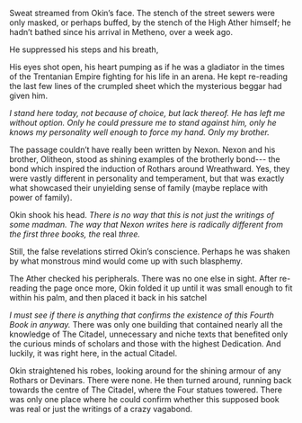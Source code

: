 Sweat streamed from Okin’s face. The stench of the street sewers were only masked, or perhaps buffed,  by the stench of the High Ather himself; he hadn’t bathed since his arrival in Metheno, over a week ago. 

He suppressed his steps and his breath, 

His eyes shot open, his heart pumping as if he was a gladiator in the times of the Trentanian Empire fighting for his life in an arena.  He kept re-reading the last few lines of the crumpled sheet which the mysterious beggar had given him.

*I stand here today, not because of choice, but lack thereof. He has left me without option. Only he could pressure me to stand against him, only he knows my personality well enough to force my hand. Only my brother.*

The passage couldn’t have really been written by Nexon. Nexon and his brother, Olitheon, stood as shining examples of the brotherly bond--- the bond which inspired the induction of Rothars around Wreathward. Yes, they were vastly different in personality and temperament, but that was exactly what showcased their unyielding sense of family (maybe replace with power of family).

Okin shook his head. *There is no way that this is not just the writings of some madman. The way that Nexon writes here is radically different from the first three books, the* real *three.*

Still, the false revelations stirred Okin’s conscience. Perhaps he was shaken by what monstrous mind would come up with such blasphemy. 

The Ather checked his peripherals. There was no one else in sight. After re-reading the page once more, Okin folded it up until it was small enough to fit within his palm, and then placed it back in his satchel

*I must see if there is anything that confirms the existence of this Fourth Book in anyway.* There was only one building that contained nearly all the knowledge of The Citadel, unnecessary and niche texts that benefited only the curious minds of scholars and those with the highest Dedication. And luckily, it was right here, in the actual Citadel.

Okin straightened his robes, looking around for the shining armour of any Rothars or Devinars. There were none. He then turned around, running back towards the centre of The Citadel, where the Four statues towered. There was only one place where he could confirm whether this supposed book was real or just the writings of a crazy vagabond.